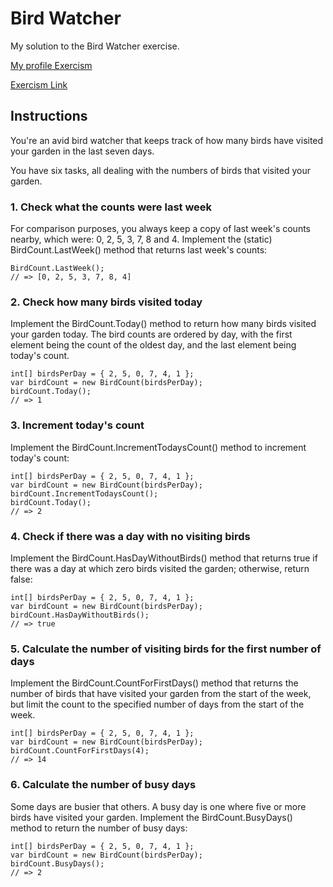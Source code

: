 # Bird Watcher

My solution to the Bird Watcher exercise.

[My profile Exercism](https://exercism.org/profiles/stefanilima)

[Exercism Link](https://exercism.org/tracks/csharp/exercises/bird-watcher)

## Instructions

You're an avid bird watcher that keeps track of how many birds have visited your garden in the last seven days.

You have six tasks, all dealing with the numbers of birds that visited your garden.

### 1. Check what the counts were last week
For comparison purposes, you always keep a copy of last week's counts nearby, which were: 0, 2, 5, 3, 7, 8 and 4. Implement the (static) BirdCount.LastWeek() method that returns last week's counts:

```
BirdCount.LastWeek();
// => [0, 2, 5, 3, 7, 8, 4]
```

### 2. Check how many birds visited today
Implement the BirdCount.Today() method to return how many birds visited your garden today. The bird counts are ordered by day, with the first element being the count of the oldest day, and the last element being today's count.

```
int[] birdsPerDay = { 2, 5, 0, 7, 4, 1 };
var birdCount = new BirdCount(birdsPerDay);
birdCount.Today();
// => 1
```

### 3. Increment today's count
Implement the BirdCount.IncrementTodaysCount() method to increment today's count:

```
int[] birdsPerDay = { 2, 5, 0, 7, 4, 1 };
var birdCount = new BirdCount(birdsPerDay);
birdCount.IncrementTodaysCount();
birdCount.Today();
// => 2
```

### 4. Check if there was a day with no visiting birds
Implement the BirdCount.HasDayWithoutBirds() method that returns true if there was a day at which zero birds visited the garden; otherwise, return false:

```
int[] birdsPerDay = { 2, 5, 0, 7, 4, 1 };
var birdCount = new BirdCount(birdsPerDay);
birdCount.HasDayWithoutBirds();
// => true
```

### 5. Calculate the number of visiting birds for the first number of days
Implement the BirdCount.CountForFirstDays() method that returns the number of birds that have visited your garden from the start of the week, but limit the count to the specified number of days from the start of the week.

```
int[] birdsPerDay = { 2, 5, 0, 7, 4, 1 };
var birdCount = new BirdCount(birdsPerDay);
birdCount.CountForFirstDays(4);
// => 14
```

### 6. Calculate the number of busy days
Some days are busier that others. A busy day is one where five or more birds have visited your garden. Implement the BirdCount.BusyDays() method to return the number of busy days:

```
int[] birdsPerDay = { 2, 5, 0, 7, 4, 1 };
var birdCount = new BirdCount(birdsPerDay);
birdCount.BusyDays();
// => 2
```